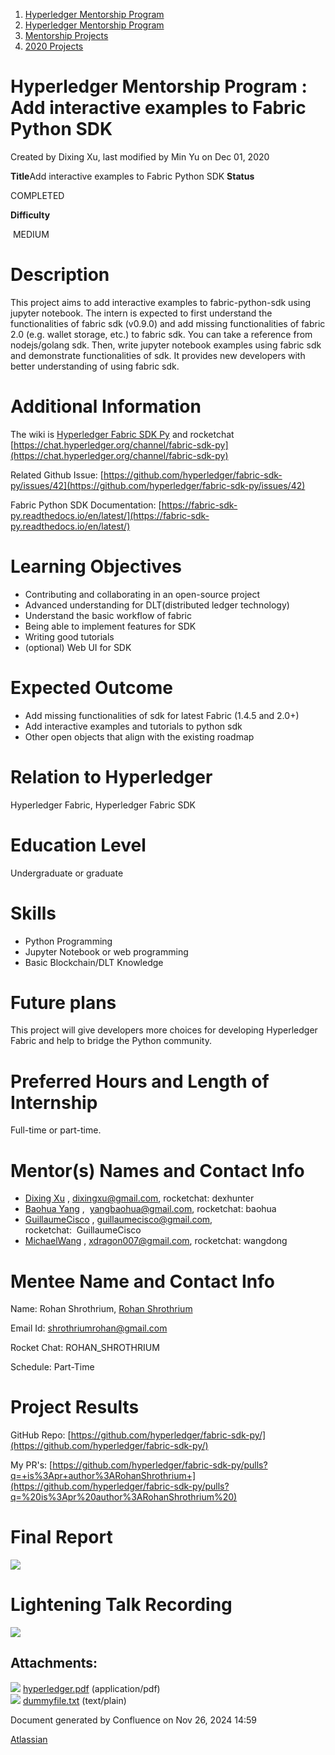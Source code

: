 1. [Hyperledger Mentorship Program](index.html)
2. [Hyperledger Mentorship Program](Hyperledger-Mentorship-Program_21954571.html)
3. [Mentorship Projects](Mentorship-Projects_21954604.html)
4. [2020 Projects](2020-Projects_21963347.html)

# Hyperledger Mentorship Program : Add interactive examples to Fabric Python SDK

Created by Dixing Xu, last modified by Min Yu on Dec 01, 2020

**Title**Add interactive examples to Fabric Python SDK **Status**

COMPLETED

**Difficulty**

 MEDIUM   

# Description

This project aims to add interactive examples to fabric-python-sdk using jupyter notebook. The intern is expected to first understand the functionalities of fabric sdk (v0.9.0) and add missing functionalities of fabric 2.0 (e.g. wallet storage, etc.) to fabric sdk. You can take a reference from nodejs/golang sdk. Then, write jupyter notebook examples using fabric sdk and demonstrate functionalities of sdk. It provides new developers with better understanding of using fabric sdk.

# Additional Information

The wiki is [Hyperledger Fabric SDK Py](https://lf-hyperledger.atlassian.net/wiki/spaces/fabric/pages/22840458/Hyperledger+Fabric+SDK+Py) and rocketchat [https://chat.hyperledger.org/channel/fabric-sdk-py](https://chat.hyperledger.org/channel/fabric-sdk-py)

Related Github Issue: [https://github.com/hyperledger/fabric-sdk-py/issues/42](https://github.com/hyperledger/fabric-sdk-py/issues/42)

Fabric Python SDK Documentation: [https://fabric-sdk-py.readthedocs.io/en/latest/](https://fabric-sdk-py.readthedocs.io/en/latest/)

# Learning Objectives

- Contributing and collaborating in an open-source project
- Advanced understanding for DLT(distributed ledger technology)
- Understand the basic workflow of fabric
- Being able to implement features for SDK
- Writing good tutorials
- (optional) Web UI for SDK

# Expected Outcome

- Add missing functionalities of sdk for latest Fabric (1.4.5 and 2.0+)
- Add interactive examples and tutorials to python sdk
- Other open objects that align with the existing roadmap

# Relation to Hyperledger

Hyperledger Fabric, Hyperledger Fabric SDK

# Education Level

Undergraduate or graduate

# Skills

- Python Programming
- Jupyter Notebook or web programming
- Basic Blockchain/DLT Knowledge

# Future plans

This project will give developers more choices for developing Hyperledger Fabric and help to bridge the Python community. 

# Preferred Hours and Length of Internship

Full-time or part-time.

# Mentor(s) Names and Contact Info

- [Dixing Xu](https://lf-hyperledger.atlassian.net/wiki/people/557058:cd50c900-e1ff-4489-b6ea-bbeeced4eb6d?ref=confluence) , [dixingxu@gmail.com](mailto:dixingxu@gmail.com), rocketchat: dexhunter
- [Baohua Yang](https://lf-hyperledger.atlassian.net/wiki/people/557058:17d87dbf-05fe-4c1b-84cf-fd69f7fcbb20?ref=confluence) ,  yangbaohua@gmail.com, rocketchat: baohua
- [GuillaumeCisco](https://lf-hyperledger.atlassian.net/wiki/people/70121:973e7ce0-1be1-4ab5-8395-b1416a2d4033?ref=confluence) , [guillaumecisco@gmail.com](mailto:guillaumecisco@gmail.com), rocketchat:  GuillaumeCisco
- [MichaelWang](https://lf-hyperledger.atlassian.net/wiki/people/70121:35ce5cac-0116-4c3e-b534-b8a70e9bdfe3?ref=confluence) , [xdragon007@gmail.com](mailto:xdragon007@gmail.com), rocketchat: wangdong

# Mentee Name and Contact Info

Name: Rohan Shrothrium, [Rohan Shrothrium](https://lf-hyperledger.atlassian.net/wiki/people/6038929a1853760070390ef7?ref=confluence)

Email Id: [shrothriumrohan@gmail.com](mailto:shrothriumrohan@gmail.com)

Rocket Chat: ROHAN\_SHROTHRIUM

Schedule: Part-Time

# Project Results

GitHub Repo: [https://github.com/hyperledger/fabric-sdk-py/](https://github.com/hyperledger/fabric-sdk-py/)

My PR's: [https://github.com/hyperledger/fabric-sdk-py/pulls?q=+is%3Apr+author%3ARohanShrothrium+](https://github.com/hyperledger/fabric-sdk-py/pulls?q=%20is%3Apr%20author%3ARohanShrothrium%20)

# Final Report

[![](attachments/thumbnails/21956136/21964192)](attachments/21956136/21964192.pdf)

# Lightening Talk Recording

![](plugins/servlet/confluence/placeholder/unknown-attachment)

## Attachments:

![](images/icons/bullet_blue.gif) [hyperledger.pdf](attachments/21956136/21964192.pdf) (application/pdf)  
![](images/icons/bullet_blue.gif) [dummyfile.txt](attachments/21956136/21964205.txt) (text/plain)

Document generated by Confluence on Nov 26, 2024 14:59

[Atlassian](http://www.atlassian.com/)
